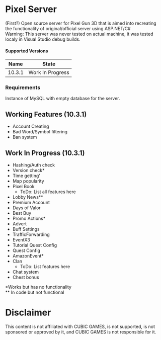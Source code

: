 # Pixel Server
(First?) Open source server for Pixel Gun 3D that is aimed into recreating the functionality of original/official server using ASP.NET/C#  
Warning: This server was never tested on actual machine, it was tested localy in Visual Studio debug builds.
#### Supported Versions
|Name|State|
|----|-----|
|10.3.1|Work In Progress|

### Requirements
Instance of MySQL with empty database for the server.
  
## Working Features (10.3.1)
- Account Creating
- Bad Word/Symbol filtering
- Ban system
  
## Work In Progress (10.3.1)
- Hashing/Auth check
- Version check*
- Time getting'
- Map popularity
- Pixel Book
  - ToDo: List all features here
- Lobby News**
- Premium Account
- Days of Valor
- Best Buy
- Promo Actions*
- Advert
- Buff Settings
- TrafficForwarding
- EventX3
- Tutorial Quest Config
- Quest Config
- AmazonEvent*
- Clan
  - ToDo: List features here
- Chat system
- Chest bonus

*Works but has no functionality  
** In code but not functional

# Disclaimer

This content is not affiliated with CUBIC GAMES, is not supported, is not sponsored or approved by it, and CUBIC GAMES is not responsible for it.
